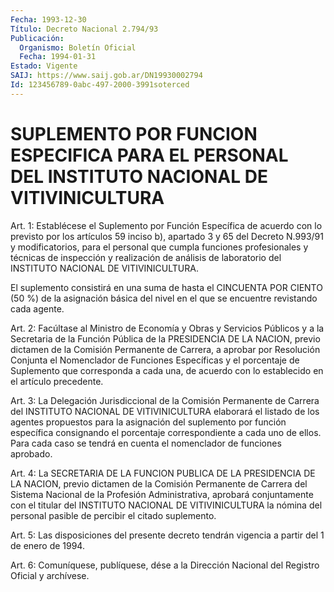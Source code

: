 ```yaml
---
Fecha: 1993-12-30
Título: Decreto Nacional 2.794/93
Publicación:
  Organismo: Boletín Oficial
  Fecha: 1994-01-31
Estado: Vigente
SAIJ: https://www.saij.gob.ar/DN19930002794
Id: 123456789-0abc-497-2000-3991soterced
---
```

# SUPLEMENTO POR FUNCION ESPECIFICA PARA EL PERSONAL DEL INSTITUTO NACIONAL DE VITIVINICULTURA

<a id="1"></a>
Art.  1:  Establécese  el Suplemento por Función Específica de acuerdo con lo previsto por los  artículos 59 inciso b), apartado 3 y 65 del Decreto N.993/91 y modificatorios,  para  el  personal que cumpla   funciones  profesionales  y  técnicas  de  inspección    y realización  de  análisis  de laboratorio del INSTITUTO NACIONAL DE VITIVINICULTURA.

El suplemento consistirá en  una  suma  de  hasta el CINCUENTA POR CIENTO  (50  %)  de la asignación básica del nivel  en  el  que  se encuentre revistando cada agente.

<a id="2"></a>
Art.  2: Facúltase al Ministro de Economía y Obras y Servicios Públicos y a  la Secretaria de la Función Pública de la PRESIDENCIA DE  LA  NACION,  previo  dictamen  de  la  Comisión  Permanente  de Carrera,  a aprobar  por  Resolución  Conjunta  el  Nomenclador  de Funciones Específicas y el porcentaje de Suplemento que corresponda  a  cada  una,  de  acuerdo  con  lo  establecido en el artículo precedente.

<a id="3"></a>
Art. 3: La Delegación Jurisdiccional de la Comisión Permanente de Carrera  del  INSTITUTO NACIONAL DE VITIVINICULTURA elaborará el listado  de  los  agentes    propuestos   para  la  asignación  del suplemento  por  función  específica  consignando    el  porcentaje correspondiente  a cada uno de ellos. Para cada caso se  tendrá  en cuenta el nomenclador de funciones aprobado.

<a id="4"></a>
Art.  4: La SECRETARIA DE LA FUNCION PUBLICA DE LA PRESIDENCIA DE LA NACION,  previo dictamen de la Comisión Permanente de Carrera del  Sistema Nacional  de  la  Profesión  Administrativa,  aprobará conjuntamente con el titular del INSTITUTO NACIONAL DE VITIVINICULTURA  la  nómina  del  personal  pasible  de percibir el citado suplemento.

<a id="5"></a>
Art. 5: Las disposiciones del presente decreto tendrán vigencia a partir del 1 de enero de 1994.

<a id="6"></a>
Art.  6: Comuníquese, publíquese, dése a la Dirección Nacional del Registro Oficial y archívese.